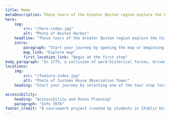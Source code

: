 ```yaml
---
title: Home
metaDescription: These tours of the Greater Boston region explore the historical geography of the American Revolutionary War Era and expand your visit beyond the walls of Terrains of Independence.
hero:
    img:
        src: "/hero-index.jpg"
        alt: "Photo of Boston Harbor"
    headline: "These tours of the Greater Boston region explore the historical geography of the American Revolutionary War Era and expand your visit beyond the walls of Terrains of Independence."
    intro:
        paragraph: "Start your journey by opening the map or beginning at the first stop."
        map_link: "Explore map"
        first_location_link: "Begin at the first stop"
body_paragraph: "In 1775, a collision of word-historical forces, driven by ocean-spanning empires, conflicts over trade and settlement, and new ideas about society and government, came together in the spark of the American Revolution. Yet although both the causes and the consequences of the Revolution were grand in scale, the war ignited in the tinderbox of a very specific local geography: Boston and the surrounding towns of Massachusetts. Why did it happen here? The revolutionary moment was as much about places as it was about people or ideas. In and around Boston, the tensions of Britain’s colonial empire had been rising for decades before the 1770s. The commercial geography of the city and its region, zones of friction between classes and communities, and contestations over the environment all helped to create the conditions that led to an era of revolutionary upheaval in Massachusetts. These tour sites help expand the gallery exhibition _Terrains of Independence_ and invite you to discover how geography shapes the past."
locations:
    img:
        src: "/feature-index.jpg"
        alt: "Photo of Customs House Observation Tower"
    heading: "Start your journey by selecting one of the tour stop locations."

accessibility:
    heading: "Accessibility and Route Planning"
    paragraph: "Info TKTK"
footer_credit: "A coursework project created by students in [Public History at Northeastern University]() and the [Norman B. Leventhal Map and Education Center at the Boston Public Library](https://leventhalmap.org)"
---
```

